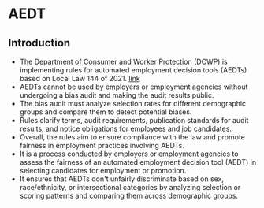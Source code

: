 # AEDT

## Introduction

- The Department of Consumer and Worker Protection (DCWP) is implementing rules for automated employment decision tools (AEDTs) based on Local Law 144 of 2021. [link](https://www.nyc.gov/site/dca/about/automated-employment-decision-tools.page)
- AEDTs cannot be used by employers or employment agencies without undergoing a bias audit and making the audit results public.
- The bias audit must analyze selection rates for different demographic groups and compare them to detect potential biases.
- Rules clarify terms, audit requirements, publication standards for audit results, and notice obligations for employees and job candidates.
- Overall, the rules aim to ensure compliance with the law and promote fairness in employment practices involving AEDTs.
- It is a process conducted by employers or employment agencies to assess the fairness of an automated employment decision tool (AEDT) in selecting candidates for employment or promotion.
- It ensures that AEDTs don't unfairly discriminate based on sex, race/ethnicity, or intersectional categories by analyzing selection or scoring patterns and comparing them across demographic groups.
